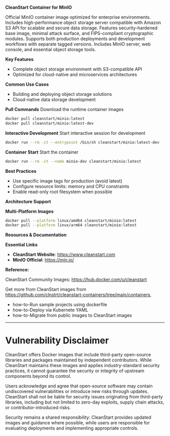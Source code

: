 **CleanStart Container for MinIO**

Official MinIO container image optimized for enterprise environments. Includes high-performance object storage server compatible with Amazon S3 API for scalable and secure data storage. Features security-hardened base image, minimal attack surface, and FIPS-compliant cryptographic modules. Supports both production deployments and development workflows with separate tagged versions. Includes MinIO server, web console, and essential object storage tools.

**Key Features**
* Complete object storage environment with S3-compatible API
* Optimized for cloud-native and microservices architectures

**Common Use Cases**
* Building and deploying object storage solutions
* Cloud-native data storage development

**Pull Commands**
Download the runtime container images

```bash
docker pull cleanstart/minio:latest
docker pull cleanstart/minio:latest-dev
```

**Interactive Development**
Start interactive session for development

```bash
docker run --rm -it --entrypoint /bin/sh cleanstart/minio:latest-dev
```

**Container Start**
Start the container
```bash
docker run --rm -it --name minio-dev cleanstart/minio:latest
```

**Best Practices**
* Use specific image tags for production (avoid latest)
* Configure resource limits: memory and CPU constraints
* Enable read-only root filesystem when possible

**Architecture Support**

**Multi-Platform Images**

```bash
docker pull --platform linux/amd64 cleanstart/minio:latest
docker pull --platform linux/arm64 cleanstart/minio:latest
```

**Resources & Documentation**

**Essential Links**
* **CleanStart Website**: https://www.cleanstart.com
* **MinIO Official**: https://min.io/

**Reference:**

CleanStart Community Images: https://hub.docker.com/u/cleanstart 

Get more from CleanStart images from https://github.com/clnstrt/cleanstart-containers/tree/main/containers⁠, 

  -  how-to-Run sample projects using dockerfile 
  -  how-to-Deploy via Kubernete YAML 
  -  how-to-Migrate from public images to CleanStart images

---

# Vulnerability Disclaimer

CleanStart offers Docker images that include third-party open-source libraries and packages maintained by independent contributors. While CleanStart maintains these images and applies industry-standard security practices, it cannot guarantee the security or integrity of upstream components beyond its control.

Users acknowledge and agree that open-source software may contain undiscovered vulnerabilities or introduce new risks through updates. CleanStart shall not be liable for security issues originating from third-party libraries, including but not limited to zero-day exploits, supply chain attacks, or contributor-introduced risks.

Security remains a shared responsibility: CleanStart provides updated images and guidance where possible, while users are responsible for evaluating deployments and implementing appropriate controls.
